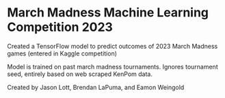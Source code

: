 # March Madness Machine Learning Competition 2023
 
Created a TensorFlow model to predict outcomes of 2023 March Madness games (entered in Kaggle competition)

Model is trained on past march madness tournaments. Ignores tournament seed, entirely based on web scraped KenPom data. 

Created by Jason Lott, Brendan LaPuma, and Eamon Weingold
